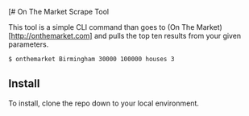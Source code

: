 [# On The Market Scrape Tool

This tool is a simple CLI command than goes to (On The Market)[http://onthemarket.com] and pulls the top ten results
from your given parameters.

```
$ onthemarket Birmingham 30000 100000 houses 3
```

## Install

To install, clone the repo down to your local environment.

<!--```-->
<!--$ git clone -->
<!--```-->